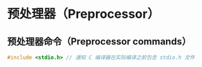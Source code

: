 # 预处理器（Preprocessor）

## 预处理器命令（Preprocessor commands）

```c
#include <stdio.h> // 通知 C 编译器在实际编译之前包含 stdio.h 文件
```
